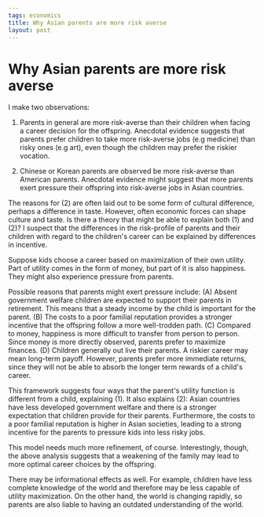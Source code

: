 ```yaml
--- 
tags: economics
title: Why Asian parents are more risk averse
layout: post
---
```


# Why Asian parents are more risk averse

I make two observations:

1. Parents in general are more risk-averse than their children when facing a career decision for the offspring. Anecdotal evidence suggests that parents prefer children to take more risk-averse jobs (e.g medicine) than risky ones (e.g art), even though the children may prefer the riskier vocation. 

2. Chinese or Korean parents are observed be more risk-averse than American parents. Anecdotal evidence might suggest that more parents exert pressure their offspring into risk-averse jobs in Asian countries. 

The reasons for (2) are often laid out to be some form of cultural difference, perhaps a difference in taste. However, often economic forces can shape culture and taste. Is there a theory that might be able to explain both (1) and (2)? I suspect that the differences in the risk-profile of parents and their children with regard to the children's career can be explained by differences in incentive. 

Suppose kids choose a career based on maximization of their own utility. Part of utility comes in the form of money, but part of it is also happiness. They might also experience pressure from parents. 

Possible reasons that parents might exert pressure include: (A) Absent government welfare children are expected to support their parents in retirement. This means that a steady income by the child is important for the parent. (B) The costs to a poor familial reputation provides a stronger incentive that the offspring follow a more well-trodden path. (C) Compared to money, happiness is more difficult to transfer from person to person. Since money is more directly observed, parents prefer to maximize finances. (D) Children generally out live their parents. A riskier career may mean long-term payoff. However, parents prefer more immediate returns, since they will not be able to absorb the longer term rewards of a child's career. 

This framework suggests four ways that the parent's utility function is different from a child, explaining (1). It also explains (2): Asian countries have less developed government welfare and there is a stronger expectation that children provide for their parents. Furthermore, the costs to a poor familial reputation is higher in Asian societies, leading to a strong incentive for the parents to pressure kids into less risky jobs. 

This model needs much more refinement, of course. Interestingly, though, the above analysis suggests that a weakening of the family may lead to more optimal career choices by the offspring. 

There may be informational effects as well. For example, children have less complete knowledge of the world and therefore may be less capable of utility maximization. On the other hand, the world is changing rapidly, so parents are also liable to having an outdated understanding of the world. 